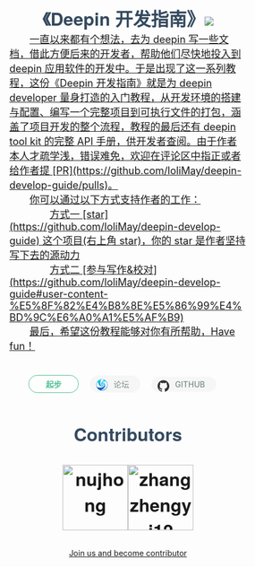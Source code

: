 <h1 class="title">《Deepin 开发指南》<a href="https://github.com/loliMay/deepin-develop-guide"><img src="https://img.shields.io/github/stars/loliMay/deepin-develop-guide.svg?style=social"/></h1><p class="intro">一直以来都有个想法，去为 deepin 写一些文档，借此方便后来的开发者，帮助他们尽快地投入到 deepin 应用软件的开发中。于是出现了这一系列教程，这份《Deepin 开发指南》就是为 deepin developer 量身打造的入门教程，从开发环境的搭建与配置、编写一个完整项目到可执行文件的打包，涵盖了项目开发的整个流程，教程的最后还有 deepin tool kit 的完整 API 手册，供开发者查阅。由于作者本人才疏学浅，错误难免，欢迎在评论区中指正或者给作者提 [PR](https://github.com/loliMay/deepin-develop-guide/pulls)。</p><p class="intro">你可以通过以下方式支持作者的工作：<p class="intro indent">方式一 [star](https://github.com/loliMay/deepin-develop-guide) 这个项目(右上角 star)，你的 star 是作者坚持写下去的源动力</p><p class="intro indent">方式二 [参与写作&校对](https://github.com/loliMay/deepin-develop-guide#user-content-%E5%8F%82%E4%B8%8E%E5%86%99%E4%BD%9C%E6%A0%A1%E5%AF%B9)</p><p class="intro">最后，希望这份教程能够对你有所帮助，Have fun！</p><div class="button-box"><a href="intro/start.html"><div class="homepage-button">起步</div></a><a id="forum-button" href="https://bbs.deepin.org/forum.php?mod=viewthread&tid=167205" target="_blank"><div class="icon-button"><svg version="1.1" id="Layer_1" xmlns="http://www.w3.org/2000/svg" xmlns:xlink="http://www.w3.org/1999/xlink" x="0px" y="0px" width="128px" viewBox="0 0 128 128" enable-background="new 0 0 128 128" xml:space="preserve">  <image id="image0" x="0" y="0"
    xlink:href="data:image/png;base64,iVBORw0KGgoAAAANSUhEUgAAAIAAAACACAYAAADDPmHLAAAABGdBTUEAALGPC/xhBQAAACBjSFJN
AAB6JgAAgIQAAPoAAACA6AAAdTAAAOpgAAA6mAAAF3CculE8AAAABmJLR0QA/wD/AP+gvaeTAAAg
lElEQVR42u1deXRTx7n/jXZLsuQd7whssMGUfQ0hkBACBBJoCIQAAZIWSpbXHPJoXtOkD2gfaV9K
m9c0bcgOKWlooQESwpYFnABhLRgMtrENxja28a7NlmXpzvtD2JZ0r6Qr6V4ZmvzOmYPRne3OfPPN
t81c4Ht8j+/x3QXp7Q4Ijb6XO1SEIBcgOQCyQUg2gHQAyQC0AAwBqqgAYAFQB6AalCkDUAaghDIo
vpajtPX2OwqJ254A+pZ0GEAwmRAyHsB4AEMAyERqzgGgEMBxSulxUORfy1FW9PYYhIPbjgD6Ftlk
IJgMQuYSghkAsnu5S2WUYj8o3QWK/GuDVI7eHqNgcNsQQN8i22QiIUsAzAWQ0Nv98YFGALsoQ7dd
G6T6src7wwe3NAH0vdieDAlZRghWIfDezQL1+n+ilEAp6fnXHU4K1DooOhigwUl5t+EHFaB0Exhs
uZYXVddLQxgQtyQB9L3YngcJWQNgIQBVuPWNVxNszVBAFsTbVndS1HZSXOukKOmgKLdTnG1n0BI8
g7cB2AZKN17Li7oYuVHkh1uKAPoWtg2DhKyDi80LAjUhOJilQLpcmFet6qQ4187giJXBUSuDantQ
3GIXpXRd5RB1gZDjFg5uCQLIPG81EIlkLQiWd/8oCBcG1qfIsCxOLKUAKLExOGhmsNfkRJGNd6c3
U4ZZXzlUUyFax3iiVwkgs8CqAsGLhJA1EIDVe+MHUQQ7+yshI5F5zRIbgx2tTuxodfDZKmyU0o2g
2FA5TNNrtoVeI4DMAut0QsgmhCDc8cX2/gqM0Ugj+l5n25xYec2OBgfAk41VUEpXVQ7THohoR28i
4gSQedYSAwl5FXBj9yLgfr0Ub/RVRvTd9rY68J/VdrQxIRXfDIaurhyhbY1knyNKAJlnzRNBJFsh
+Kr3XGlSAnyVEwWDt64nIjY3duJX1+1whldNBRi6pHJk9NFI9TtiI5TxL/NagBwGpQZQCmETPNIP
Y2QRnfxX6+xYW22H06sfISQDCDnsGqvIQHQOkHHapCUSsh3AjEi9VP5gdUQIwEEpNly3472GTuEr
p9hPGTq/aozOIuY7iEoAGadMWURC9gDIFbMdd9ynl+HtLMEVChYclOKZqzbsa/XB9IVRY4spw8yu
GqsvF+s9RCOAjFOmiYRgB1xu2IhhR44aY7TiSv4dDMWzV23YF0DXE8iUUQdKH64aqxdFLhCFADJO
GmeBkG1w+d/DB8+RHKyWYH+eRoxX6obVSbH0cjtOWcIU94KDBZQurBqn/0zoigXfKDOOt84DsAsM
1YKhECTxFAaXJMpFnQWrk2JpSRtOmR0CC7EBkxbArnTX2AoKQTlA+ret84hr5Ytne/UBtRQ4MyIa
Gqk4u1pzJ4MVpe04ZRZr5fNicw5KsbB6Qsw/hWpVMA6QfqxlFnF5vWQRXh0Apbg/Viba5NfbGcy7
ZMUpk5grH3ySjADb0o+1zBLq3QQZsfQjLROJhOyHUHt+CPhwsAaT9MIznno7g0cuWlDeHpp5TyRY
QDGj6s7YsAXDsAkg/evmLEjIEURY2ndHipLg5Gi94PXW2xksKLzlJr8LdRJK76ycFBeWihjWFpCe
36QFIXtAkezJqiLL/u+LFV74q7czWHDBgvI2Z8Tfh2dKZoA9GflNYXHd8HgmIdtBacSMPL4wPV5Y
Aqi3M1hw3izsyhfIKOCFXAqyHcDMUCsIeQtIP9y0FgTrRHmtIKCTERRMiBHM519vZ7CgwOxa+QIi
UUlgUEmRrpIgRSlBnFyCODlBslLiM1RNLSGIl7uYdLKS4NHzZhxv5TQ+raueEr8+lH6FNGpphxon
EkIOoxfUPW88mKjAnwcLI3vW2xksOGdCeYj+XACIlROM1MmQo5EiTytDlloCQ5RUEA3F5KB48F9G
rv45COiUqrsTghYKg+5V2pcNMURCLsB12iZ8hMkafz9IiwXJ4fv96+0MFpw1Bb3yExUEU+IVGB8j
w1i9HIYocc3QZW1OzDptRBs7crkClI6onprYGkx9Iaxg8ipl2JP/mxwNXiixivryXJgQEz4Tqrcz
mP8v/pOfrJRgQYoS0xMVGBYdWSaYrZbilRwNnr5o9n5kAPAqgMeDqS8oDpD2ef10ELLf+/cl6Sr8
NkeLycdbUG6NnI08SyNF/vjYsOqo72Aw/19GXpM/PlaOVZlRmBIvj1icoS/8vNiCrdfZoYSE0hnV
05J4h5fxVgNTD9arALLJ2zqVpZbil9kuB8xInSzcgIig0lh9eNK/a/JbUW71b+GbmqDAZ2NisGOk
HvcmKHp98gHgl9kaZEVJWH2lwKa0gzd4+8ODsAPQF72jeaSgeHWwtlvAmRAjj6guPCYMy5/VQbH8
nBHlFqdPAhujl+Mfo/TYMkyHYbpel3c9oJERvJoXDSlY/TaA4kW+9fAigNT9dQZCyRrvAVqeEYWR
bqtwQqycYyDFI4ChIU6Kg1I8dcGI88ZOznqTFRL8+QfR2DkmBnfEKnpjfnlhpF6O5RlR7HcA1qTt
rzPwqYMnByBrQanKY5CUBM9nefreM6KkSFeRoJwcoc6/WkKQqw2NAH5fZsUX9XZWnVIATxnUOHpn
HOYkq1Brc+If19uxu5a917582YK/VbfD2Nm7ZuLnszRIVkhAGbgnFaVkLZ/yAQkgdW/dMFC6nFIK
9/TCAC00HBaMCbEKeOf1l0KlgMHRoalb+2/Y8Fq5lVXfSJ0Me8fH4RcDtThj7MTi0y0YfbgRqy+Y
cKixg6OeDvys0IQ/lrs0nxpbRANEuqGREbwwUMs1RstTP6sdFqg8Hw6wznvVjtTLMS+VW86YkqCI
iACYF4L6VdXuxOrzJoBBd5JS4PlsLXaOj0WsgmDZ6RbMP96Cw/X27jwqDqEvSSEBGOCLehdxfFxj
Q7G5d64GmJeqcm2H3uMEsi5QWb8EkLKnNg+UzvWmrhcG+ra8TUlQ3BRMBN7zvaKEsjXBE8DqAiNM
dqa7ToNagk/viMOz2RrICMFLF0344kYHq+1EBXuYEhWura7c7ECzncFjGVFYdroFJ5vtEZ38Lvwy
N5pr3OamflqTFzIBEAqW4DchToE74n0LRnq5BCP1Mo9VJkjy6kd2kEe+3q9ow7eN9u7y9yYpcfDO
BAxzE2JNdh8yCweUhHQ/P9lsh14uwQqDGotP9g4R3BGvwIQ4Di0MWOOvnE8CSNl9PRmULvReec8N
CGx3vzdJKboKmBUEB6hpd+LlIlPPilYSvDUyhiXD1LZz2wPiOI6Wp6p6dPDzra5zAY9lqqGRAotP
NONkU+SJ4LkBWi4CXpiy+7rPWA1/HGAZpVC5j8VQvdzv6u/CrBSVqPMvBZAahM395SIzrJ20u/z4
OAWUHM6ZmjYnt8bBkVdK0C3IFhpdBKCUEjydpYW1k8Gi400oNolwYMQP7khQYnC0zFvQVoFima8y
vgmAYpX3SKzK4hdy3U8jQ55OJhoFJKv4268KjZ34uKrNo7xKwp7QqjYHOpzc7WWoOYjNbZUVtPSs
9sf6qpGokKDNQfHIsSbUtEdWO3iGiwsAq3zl5xzJ5I+rp960KHVXkqiUYHoy/xM3s1JUQUr2/Akg
I4jV//tiE0d59mtf9GEUAqVIUXG11/O8webstgeopASPGTTdvy8+1gSrI3K2gunJKpfQ6vkOhuSP
qyZz5eckAAIs9B6EeelRUAXh056TFhXUpAZDLIk8z/0VGjtxoMbGKh8rZ5c/02z32V5KlH8OAApU
WHpUwKUGNZTE9XuJqRPPnG4Ra75ZUEkJ5qVHsYRoQskSrvyskUjeUSXjUv0WZKqD6kg/rQxD9eL4
BvjuAJsumznL58WwnUjfNnRw5k2PkvomfLd8V90IIEklxYyUngVwoKYdfyoxRYYCACzoq+Z6l7nJ
2ytZkjN7KCmdDIoED6OLTo5cXfCet3mZUUFuA/wSN0v2hNHO4LPqdlZZJSEYFuMpyDZ1OFHQZPc2
p4IyQI4PgxOlnvmqvdzgjxrUHs9fKTR5yApiIlcnx2C93JsGEgCwtgEOAsBcb3PtrLSokDryUIYa
EgDBmIb5JD470Z7rbbA5GFCGeqQpfZSsFX24zgaHjyNo2b78DV756m2eVsC7klRIcXPXOhiKp080
wSbMHYQBMTtNxbXNzuVDADO8V82M1NAIIF4pxYzUm8Kg0EahANhd2cbJPWZzEPOOa20+uc0oH2pv
bbunG7mpgy3ozUlXe+QpNznwv4XGcOaVN2akurfdTQSsOxo8CKDPtgoDQLO7CzCuPTA3jMCLxQZN
UAc8eQuMfmB1MDh2w8YqF6cgmJXuKcvUtDnwTV27z7aG+XAH2xye+Wrb2H6AGRyC8NslJhQbxd8K
cvVypKslPePlStl9Pqow+CQAUEz2Xml39Qkv4PLulCikq6XCygEBcKKhA04O8/Hj2dEs9v9+qYUz
LyiQrpYiw4fFsbbNEbBf4xKULo3FjQCcDMUvzkRGK7griXMb8JADPAiAUIz3LjApKfzbNp4YEA1h
OYB/KjjJIdGnREnwZG60Rz6jncEHpWafbdyR6Jv4a73CyKot3J7Au5PZ9pBvb9iwr7pNzLkHAEzq
w26buK7U74YHAVCK8d7jMCoh/JDrRf21UEiIYHPf3OHfulbcamcJjhtGxUEj82R4b5WYYLQ7fQqb
d6f4ln1qrA5Wfi7ckaTirHvjhVYRp96FkQlKrra5CaDPX6+oQOkQ7z0zIwS3qzf0CgkWZWkEW/1G
u3/LWpmx04Pqn8zVYabX3m+0M3i7yORzm1ESgmk+hN8qS5fZ2KscB8YmKjnrv9hsx74qcblApkaG
OLnEW4ge0ueDK91svWdJUOTC62z/SAFWfxdW5ugEixOosvgPvKhv62HPszPUeHE4O3R8w9lmmOy+
D37enaqCRs5tcSputfPelvpFy6GTEXZehuKNS+JrBCMTWJ5ZGUXPec7uN6SU5nhT6YBo4Q5d9ouW
Y1qaMIahq0b/XjaTnYEUwK9GxeGdu5Ig83L+nGmw4YPLZr9tLMqK9ll/caudpZoqJb6NE3mxCk5V
9uQNGwqaOiAmBui4AnWR0/XcnQNke1NpdgjWP39YMzRGEA7Q0O7wvw1QijVDY7FykJ71yNrJ4Olv
GvzeSZSikuAeP7aPMw1sFTPJj306149JfFuZGWIim9sr2/2Zne5eEyCbFXUT5sELbwyJU2KGl3GE
M/EwBhW3+tGlGWCugdt1/cKJRlSYOv22/2ReDItruONYLdvB5I8DpKp9H5jZfcXiskKKhGydgr1T
UcImAEppurfEmKIW/qDjmuGxLPMsK9HA6WRdu882ktVSFHBE8r52oQV/LzX7rTdBJcHiAb7Z/7lG
G4wdbM0h0Y9/IlEl9dlek82JY37eJVykaKRcHKD7bGcP32KQ7L3KMrXC37wxJE6Jh/trA3OBAOmo
n0HL1snx3NF6fHVT17Y5KX5zphkbTjUHrHf1sFifwh8AHOJwMIG6ZBxfSIrinITutO+aeIdqM7Wc
2093iFiPjue6i64biSIec14zIg6fXrW4VKkQcaymHTYn5XTVjk5U4pvrbXj0QA0So6RoczCwdgZu
Ky9egWU5Or95Pr1q5pT4DX5OKSmlxKeaCABfXxdXHUxUSdHgGZnUPdfuQqDBnaJVEvEOQPbTybEy
LyYsDtDhoDhUzb1yJqX2+MMb2hywuoWC+0pSAK9N6uN37z/XYMPFJu64gQH6ALGSftoua7W7VFeR
oJKw1FBD1zM3AvDsVIrIX9pYPTzWJWOEoQ3sKOWWoMf1USFOEZz/Ye24BAyJ92/3eO+SkbOsUkKQ
G+gMYYD2z9SL99WYxCi3seja4m/CnQN4JLGPQGvkEvx6fAIvgc9X2nfVwrlyZBKCednRvOt5ZEA0
fjIkxm9/rxrt2HHZxFl+ZKLKL+cAjz4UimgPUErAErC74K4F8LJtC4kH+kdjtiF0gdDBULzpw6b+
0+GxLtUsQB2zDVr84a4+Afv6m1NNN4NG2HVMTPEfL2HtZAKqtUViGoS43v0mfG4BfNyuQuB3d/VB
nFKCULeBLRdbOLlAklqGl8Ym+C27ekQc3ro3xf/qBXCith27Sk0+DUczDf7D5Wssga+YvSpmjAAF
u82b8LkFRIoA4lVS/OWelJCNQiYbg9+dauKs+ydDY/HzMQkuH4RbmWEJSnw6JxMvjE0IOPk2B4PV
h+t89i87RoEhCf5d5hVG3xHHXaneKubBUupzbt3VQI8iDiZysez3ZGqwZnQ8Np5sDKn8lsIWzM2O
xsQ0duTyc6PisTBHhxO17XAwFEMSVRgUx9/J9T/HG1DW7Js9L8nVB6yjtMXOqTq6o0FEAnA4qc/2
3Q1BHqk2wkednx+TgLnZupDlgac+r0FTO3efU7Vy/HCADvNz9EFN/qdlJrx1rsVnmxoZweLBgQng
TG17gP67JsjYIc4polozx6GXm3AXAivcBUBbZ+QvPPjLtBTMztKGpBHUmDux7LNqwezqx2va8B9f
1Pptc2leDPRK/+pyaUsHmtodAfrvmhNjhzhc1+ZgvOe/ouuZuwxg8dyTIk8AMgnBW9PT8EBWdEhc
4ERNO1buvw5bmEexjte0YeHuSlj9xAvo5BI8NyYhYF35lVYEEgC9V6XQqGffgtb9JTJ3LaDOu0OV
ET7dCtwkghlpeCBLy3/g3NKnpSY8vLMSN0LcUzdfaMHcHRU3rYfwmX45MSng6geAfeVm/kQsAiq5
PZ91Xc/dOUC1d8YaS+QJALhJBDPTsXhwTEhEcOK6FdM+uoKDV/j72gvrbZj3zwr87MsaOAOEsd+R
psbyHwS+oLLG3ImjVfw5QDyPE0/BosbcyaW6VnePddcflNIyb4WorKkD41ODOxMoFGQSgv+blopU
rQy/O94QdPlacycW767EtH5a/GRkPMalqqHyCgo1djhx8IoZO0uM+Pwqv+8zJqlleGN6Gq+8Wwtb
bhITvz5rFPyPvfNFWXMHq30KWtb1d48ayNAy74tjS5vFDVfig+cnJGFQvArPHKh2WdSCxMErZhy8
YoaMEGTo5EjVyeFwUlSZOn1zOB8TppRJ8O7sdKTyCJWzORhsLmgG5SmU8qkzFJQ2d3BZdTkIgNIS
6kUBtwIBAMADA3XITcjCij1VKGzw4TQJMM4OUFxtseNqiAc0pRLgjZlpGJ/G75KMzQUtqLfwl0MS
1eLcRFra1MExNrSk6y93GaAYlDrc96TTNeIfXuCLAXFK7F/UH0+NiocUHCbZMLyKgZJGTvC3H/bF
gwMD6/wAYLQ58dqJ+qDa6Cdw+F0XTtewZBAHKC3uet5NAE3PD7WBotBdCGxuc6AyAufY+EIlk+BX
U1JwYHEWRqXwiC0UIOXGK7F/URam9ovm3c9Xjt1wrf4g2hkYhIGKLyqNdjS3sVTAwqbnh3WzUU+p
g6HHvVfWrcQFujA8WY0DS7Lwxqx09BPpgmopofjpuAR8sTQbgxL5H487XdOGd840Bt3ekCDaCKYv
HMR23D2P1+FQety7wNcVon69PCzMz4vFtz/OwQcP9cUdGZogVpzviVBKCZYMjcO3P87Bf09OYWkO
/mC0ObFi9zU4ncET3PAU4bWtrys4zj0y1IMAPCUPinxviSH/qrhx6+FCJiG4f4Ae9w/Qo9Jox85L
rfjyiglnrrfxjjlUyyWY2FeL+wfo8GBuDPQh6OMOhmLF7muoag1+y8zQK0TRAvKvWtgCIKX57v9l
+ULjN5wrBZDt/ts3KwZiUGJol0T0FmwOBkUNNpQ2daCipQNGm7Pb2ZKkkUOvlKJfrAIDEpSCvNt/
HajGu2dC82YuHBqH12dnCvr+RfXtmPR2iffPZU0vjRjg/gNL96CU7ifAM+6/7S0x3nYEoJJJMCJF
jREisFZvvHjwOt49HdrkA8B9WbqQy/rC3stGLgMQ63M/XJdE7fLeNz4pahV+1P4N4GAonv20Em+e
qPd71MxfUkqAqVn8NQy++ORSK4esgV3e+bjuCMoHRaO70HSxrh1F9eKdXrkd0dTmwIIPy/Hh2aaw
1Mx7+uugUQjrAyiqb8fFOlYMQqP3/g9wEEDzf490cHGBjwqaeDT93cCRCjOmvFmE/CvcUcLBpIXD
4gTv30fnmrja2tW8dhTLNMmp41CGbvXmHtsLmsP2s9/usNqd+MX+Kjz0QSlqjJ1hrXxQIEkjw3Se
1kW+sDkYbD/fzKVqbuXKz0kAzetH54OhFe57Vb25E3u/w7LAxxeaMe5PF/Hmt/Uh6flcafmowEGp
wWJvUSvqzSzirGhePzqfK7+f28Ip6xuBrx+90dvzEHEcuWrGfW8VYcX2K6g12gWZ+C6D0/IxiYL3
9/WjN7ja2+Qrv08XFKXYQkDXAei2URZct2L3xRbMyQvva523OhwMxYESI/58pA4nKsWxhP5obCL6
CHz6+shVMwqus85L2iiwxVcZv/wn7sVT7wNY7v27TiXF1AE6TOwXjYn9ojHwNrMR+MJ1ox0fnW3E
1tONqGoVzxWuU0lx7j+HQh8lrAv4gXeKcayCZbnd3LxhrM/vCfvtAaV0IzgIwNjuwMfnm/Hx+WYA
gF4lxcR+0RidocXoTA2Gp2qg5REvdyugsqUDn11qxScXm3HiWmT8Hs9OShF88o9cMeEodwjcRn/l
AkogsS+c2AmwLxkOhNykKAxKjsKINA2yE13/9hEp6iUY3DB34nSlBUevmvDFZSPKGgU8lcvD9ZAR
q8SJ1T+ASi5s+Nc9r1/EOTb739Xy23E/9FcuMBlSrEMIBFB8ox3FN9qxs6C5+zeNQoLsxCj0j1ei
f7wKGbFKZMYokBmnRKpOIeigNFkduNJkQ2VLBwpr21DaYMPZaitqTV7OGn7+IsHw8uxMwSf/H2cb
cY7zrgS6LlBZXjpI7H8d55QFhIZGIUWcRoZUnQIyKUHmzTP3GoUU8e4XVt6cNJuDcak8cK1sq51B
jdGOenMnOm5Bm8XMvFh8uHSgoHVaOpwY9/vzLg3FE5tbXhn/eKDyvDYiSrGeAAvhphEEBZ6rzGpz
wmpzourmUemjgg5V70IXJcUrDxoEr3fDgWrUsl3QNoCu51OeFy9qfWV8BWXoxlAdHmLG690u6Y/z
+iMtRtgvkZ+6ZsY7R+u4zL4bW343oYJPHUGIonQDdX14yCDoW/zbwDebWz6hD+YMFdbmb+lw4qlt
5XA4WVtdBYANfOsJyg4Z89zR6QD2B1Pmu44hqRp8/lPhpf7VO65g87d1XI9mtP5h4gG+9QTVq9Y/
TDwAis3iR+P2PssWIiVp5dj2o1zBJ/+fZxux+VgtV5ubg5l8IKgtwAUKuppQTMH3W4FfaBRSbH08
F2kxwoZ7X77Rjme3lfXsOD07TwUIVgdbX0iuKP2zRyYS0MMIgYC+C5BKCN5dmoM5wwMfHw8Gre0O
3PdqAUpvsIJzHCCY0vrHSUErTiHZaztOvFelHPeEhABTvJ9F2K4SOQSxhb2/PFfwyXc4KeZvuoRz
HM4pQvCr1tcm/TWUesNyRuv/4+t9AGaEU4eo6AVqfHlefzw1hd/p4WCw9N0ifHKOM/B0v/H1u2aG
Wm94LJxiPoBTAHLDqsezztsSUgnBe4/nYs4IYVc+APx8xxV8cpZz8otBMD+cusMOR9E/nZ8FiiMA
ksOt63aFRinFXx7LEWnyy7Hp0HWuR3UguNP458nl4dQvSDyS7sn8icRlH9CGXdlthiSdAltWDMKE
LGFj+wDg59vLselQNdcjC0BmGN+YHLa1XLCANN2qw7MIsAvfIc0gN1WDvz81BH3jhT3Y6XBSPPFu
ET45y3kzigPAbOOmKUHp+74gaESi7ieH5wHYhogRQe8JDA+N7oM/PTZQ8MCX1jYHFm0qxNHLrVyP
HQAWmt68+59CtSf4leC6lYciTASRhVImwW8fycYTd6UKXvflujYs+kshSm9wHsl3Tf5bwk0+IAIB
AIBuxaFZAN2GfzOZYEi6Fm88PghDM4R/rR2nbuCnH5TA6n5baA+Ds4Bgoentez4Tul3RPgqg+/FX
EwHswL+BdiCVEDx5bzrWP5QFmVTYIbPYnHhpexnez6/xlaUOBA+b3rlHlPAIUb8KEf2jr7II6B4I
aScQA35EieEGHf60LBdDM4Vf9afKjXjyvSKU1vm8haUYBLNN704NS9XzB3E/CwIg+okvtQTYjlAs
hiHIeEKJhXq1DOsfzsLSSamirPpf77yCt7+qdt3kzY39IJhvfm+qqKHKohNAF6If/2ItKF7CLS4c
SqUEK6em44U5/REjwtVt247VYd2OMtS0+Dx34ADB/5jfv5dXSFe4iBgBAED08i8mgmIrbkFXslRK
8MiEZPzsAQOy+gh/qcQ3xS14cVspznkc3GCt/goQssS8+d6IhUNGlAAAIHrZ5zGgeBURiDLmg+6J
f7CfOBNf1ILf7LqCI8UtgbJuBsFq85ZprZF8/4gTQBe0Sz+fTig2ISLcgL3PalQyLJ2cipX3Zgg+
8bZOBnvO1OO1vddwrsIUKHsFBVll+es0QSx7waLXCAAAtI8dVIHiRQKsQagh50FiQIoGK6dl4JGJ
yYhRC3tS6VK1BR9+XYO/H6tFfeALNm0ANlKCDZa/3ifeRwMDoFcJoAvaJQcNoFgL0OVi1B+vVWD2
6CQsnZKGsdnCOm0uVVmw50w9dp28gQuVvK/U2wxC1lu23lchxvsGg1uCALqgXXRgGBDaUTRvxGnl
mDkyEbNGJWHasHio5MLY7K81tONUqRGHLjbhUGEzqhoD3J3kufvsAsE6y9+mF4gzgsHjliKALmgf
PZAH0DUI8TRSkl6JhyckY1C6FgNTNUiLV6FvkEfYrzW043qTDZdrrCitsaKkxopTZUY0m4O+CNIG
gm0ANlo+mnGxt8bUF25JAuiC9tH9yaBYBmAV/AmLPK0/cdFyaFUyJOkVUHndzOVwUtQ022DrZFAv
zN0AFSDYBGCLZduMurBrEwm3NAG4Q/vIvskAloBiLgDhQ2+EQSNcbH6r5e8z88OuLQK4bQigC5pH
9slAMRnAXEIxA17X2vYCyijBfriCYfKt/5gZ2Q8uhonbjgC8oZm/1wBgMijGAxgPYAjEMzc7ABQC
OA6C4wDyrdvvr+jtMQgHtz0BeEPz8F4VXN7HHADZoMgGkA6XW1oLUEOAKirgirmrA1ANgjK4vrFT
AqDYuuP+XtPZv8f3+B7fQ1j8P44rfopLvTtSAAAAJXRFWHRkYXRlOmNyZWF0ZQAyMDE4LTA4LTIx
VDAxOjQzOjMwLTA3OjAw87aoXwAAACV0RVh0ZGF0ZTptb2RpZnkAMjAxOC0wOC0yMVQwMTo0NDow
OC0wNzowMN1XQh4AAAAASUVORK5CYII=" /></svg>论坛</div></a></a><a href="https://github.com/loliMay/deepin-develop-guide" target="_blank"><div class="icon-button"><svg aria-labelledby="simpleicons-github-dark-icon" lang="" role="img" viewBox="0 0 24 24" xmlns="http://www.w3.org/2000/svg"><title id="simpleicons-github-icon" lang="en">GitHub Dark icon</title><path fill="#333" d="M12 .297c-6.63 0-12 5.373-12 12 0 5.303 3.438 9.8 8.205 11.385.6.113.82-.258.82-.577 0-.285-.01-1.04-.015-2.04-3.338.724-4.042-1.61-4.042-1.61C4.422 18.07 3.633 17.7 3.633 17.7c-1.087-.744.084-.729.084-.729 1.205.084 1.838 1.236 1.838 1.236 1.07 1.835 2.809 1.305 3.495.998.108-.776.417-1.305.76-1.605-2.665-.3-5.466-1.332-5.466-5.93 0-1.31.465-2.38 1.235-3.22-.135-.303-.54-1.523.105-3.176 0 0 1.005-.322 3.3 1.23.96-.267 1.98-.399 3-.405 1.02.006 2.04.138 3 .405 2.28-1.552 3.285-1.23 3.285-1.23.645 1.653.24 2.873.12 3.176.765.84 1.23 1.91 1.23 3.22 0 4.61-2.805 5.625-5.475 5.92.42.36.81 1.096.81 2.22 0 1.606-.015 2.896-.015 3.286 0 .315.21.69.825.57C20.565 22.092 24 17.592 24 12.297c0-6.627-5.373-12-12-12"></path></svg>GITHUB</div></a>
<h1 class="title">Contributors

[<img alt="nujhong" src="https://avatars3.githubusercontent.com/u/32427260?s=460&v=4&s=117" width="117">](https://github.com/lolimay)[<img alt="zhangzhengyi12" src="https://avatars3.githubusercontent.com/u/18530271?s=460&v=4&s=117" width="117">](https://github.com/ziqiangxu)</h1>
<p><a href="https://github.com/loliMay/deepin-develop-guide#user-content-%E5%8F%82%E4%B8%8E%E5%86%99%E4%BD%9C%E6%A0%A1%E5%AF%B9">Join us and become contributor</a></p>
</div>

<style>
    .title {
        margin:0;
        padding: 50px 0 0 0;
        text-align: center;
        font-size: 32px;
        font-family: "Source Sans Pro", "Helvetica Neue", Arial, sans-serif;
        color: #34495e;
    }
    .intro {
        color: #666;
        font-size: 18px;
        padding: 0 100px;
        text-indent: 2em;
        margin:0;
    }
    .indent {
        text-indent:4em;
    }
    .button-box {
        margin:40px 0 80px 0;
        text-align: center;
    }
    .homepage-button, .icon-button {
        display: inline-block;
        border-radius: 30px;
        font-weight: 600;
    }
    .homepage-button {
        margin:0;
        color: #4fc08d;
        background: #fff;
        border: 1px solid  #4fc08d;
        padding: 5px 30px;
        margin-right: 20px;
    }
    .homepage-button:hover {
        color: #fff;
        background: #4fc08d;
    }
    .icon-button {
        padding: 5px 20px;
        background: rgba(246, 246, 246, 1);
        color: #7f8c8d;
        position: relative;
        padding-left: 3em;
        transition: .5s all;
        margin-right: 20px;
        font-weight: 500;
    }
    .icon-button>svg {
        width: 1.5em;
        position: absolute;
        top: 0.4em;
        left: 0.8em;
    }
    .icon-button:hover {
        color: #7e8a8a;
        background: rgba(241, 241, 241, 1.0);
        box-shadow: 0 0 5px 0 #ccc;
        color:#777;
    }
@media (max-width: 1700px) {
    .intro {
        padding: 0 40px;
    }
}
@media (max-width: 450px) {
    .intro {
        padding: 0;
        text-indent:0;
    }
    .indent {
        text-indent:2em;
    }
    .title {
        padding:10px 0;
        font-size:30px;
        line-height:1.8;
    }
    .button-box {
        margin: 80px 0;
    }
    #forum-button {
        display:none;
    }
}
@media (max-height:800px) {
    .button-box {
        margin-bottom:300px;
    }
}
@media (max-height:700px) {
    .button-box {
        margin-bottom:200px;
    }
}
</style>